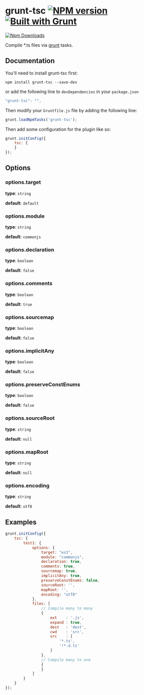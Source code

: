 # grunt-tsc [![NPM version](https://badge.fury.io/js/grunt-tsc.png)](http://badge.fury.io/js/grunt-jsdoc) [![Built with Grunt](https://cdn.gruntjs.com/builtwith.png)](http://gruntjs.com/)

[![Npm Downloads](https://nodei.co/npm/grunt-tsc.png?downloads=true&stars=true)](https://nodei.co/npm/grunt-tsc.png?downloads=true&stars=true)

Compile *.ts files via [grunt](http://gruntjs.com/) tasks.

## Documentation

You'll need to install grunt-tsc first:

```
npm install grunt-tsc --save-dev
```

or add the following line to `devDependencies` in your `package.json`

``` javascript
"grunt-tsc": "",
```

Then modify your `Gruntfile.js` file by adding the following line:

``` javascript
grunt.loadNpmTasks('grunt-tsc');
```

Then add some configuration for the plugin like so:

``` javascript
grunt.initConfig({
    tsc: {
    }
});
```

## Options

### options.target

**type**: `string`

**default**: `default`


### options.module

**type**: `string`

**default**: `commonjs`


### options.declaration

**type**: `boolean`

**default**: `false`


### options.comments

**type**: `boolean`

**default**: `true`


### options.sourcemap

**type**: `boolean`

**default**: `false`


### options.implicitAny

**type**: `boolean`

**default**: `false`


### options.preserveConstEnums

**type**: `boolean`

**default**: `false`


### options.sourceRoot

**type**: `string`

**default**: `null`


### options.mapRoot

**type**: `string`

**default**: `null`


### options.encoding

**type**: `string`

**default**: `utf8`

## Examples

```javascript
grunt.initConfig({
    tsc: {
        test1: {
            options: {
                target: "es3",
                module: "commonjs",
                declaration: true,
                comments: true,
                sourcemap: true,
                implicitAny: true,
                preserveConstEnums: false,
                sourceRoot: '',
                mapRoot: '',
                encoding: "utf8"
            },
            files: [
                // Compile many to many
                {
                    ext    : '.js',
                    expand : true,
                    dest   : 'dest',
                    cwd    : 'src',
                    src    : [
                        '*.ts',
                        '!*.d.ts'
                    ]
                },
                // Compile many to one
                {
                }
            ]
        }
    }
});
```

